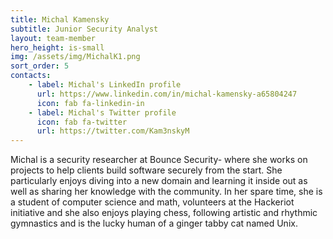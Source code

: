 ```yaml
---
title: Michal Kamensky
subtitle: Junior Security Analyst
layout: team-member
hero_height: is-small
img: /assets/img/MichalK1.png
sort_order: 5
contacts:
    - label: Michal's LinkedIn profile
      url: https://www.linkedin.com/in/michal-kamensky-a65804247
      icon: fab fa-linkedin-in
    - label: Michal's Twitter profile
      icon: fab fa-twitter
      url: https://twitter.com/Kam3nskyM
---
```


Michal is a security researcher at Bounce Security- where she works on projects to help clients build software securely from the start. She particularly enjoys diving into a new domain and learning it inside out as well as sharing her knowledge with the community. In her spare time, she is a student of computer science and math, volunteers at the Hackeriot initiative and she also enjoys playing chess, following artistic and rhythmic gymnastics and is the lucky human of a ginger tabby cat named Unix.